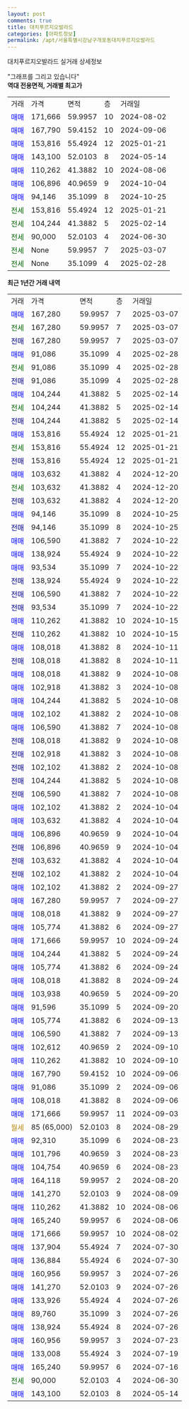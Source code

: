 ```yaml
---
layout: post
comments: true
title: 대치푸르지오발라드
categories: [아파트정보]
permalink: /apt/서울특별시강남구개포동대치푸르지오발라드
---
```


대치푸르지오발라드 실거래 상세정보

<script type="text/javascript">
  google.charts.load('current', {'packages':['line', 'corechart']});
  google.charts.setOnLoadCallback(drawChart);

  function drawChart() {
    var data = new google.visualization.DataTable();
    data.addColumn('date', '거래일');
    data.addColumn('number', "매매");
    data.addColumn('number', "전세");
    data.addColumn('number', "전매");

    data.addRows([[new Date(Date.parse("2025-03-07")), 167280, null, null], [new Date(Date.parse("2025-03-07")), null, 167280, null], [new Date(Date.parse("2025-03-07")), null, null, 167280], [new Date(Date.parse("2025-02-28")), 91086, null, null], [new Date(Date.parse("2025-02-28")), null, 91086, null], [new Date(Date.parse("2025-02-28")), null, null, 91086], [new Date(Date.parse("2025-02-14")), 104244, null, null], [new Date(Date.parse("2025-02-14")), null, 104244, null], [new Date(Date.parse("2025-02-14")), null, null, 104244], [new Date(Date.parse("2025-01-21")), 153816, null, null], [new Date(Date.parse("2025-01-21")), null, 153816, null], [new Date(Date.parse("2025-01-21")), null, null, 153816], [new Date(Date.parse("2024-12-20")), 103632, null, null], [new Date(Date.parse("2024-12-20")), null, 103632, null], [new Date(Date.parse("2024-12-20")), null, null, 103632], [new Date(Date.parse("2024-10-25")), 94146, null, null], [new Date(Date.parse("2024-10-25")), null, null, 94146], [new Date(Date.parse("2024-10-22")), 106590, null, null], [new Date(Date.parse("2024-10-22")), 138924, null, null], [new Date(Date.parse("2024-10-22")), 93534, null, null], [new Date(Date.parse("2024-10-22")), null, null, 138924], [new Date(Date.parse("2024-10-22")), null, null, 106590], [new Date(Date.parse("2024-10-22")), null, null, 93534], [new Date(Date.parse("2024-10-15")), 110262, null, null], [new Date(Date.parse("2024-10-15")), null, null, 110262], [new Date(Date.parse("2024-10-11")), 108018, null, null], [new Date(Date.parse("2024-10-11")), null, null, 108018], [new Date(Date.parse("2024-10-08")), 108018, null, null], [new Date(Date.parse("2024-10-08")), 102918, null, null], [new Date(Date.parse("2024-10-08")), 104244, null, null], [new Date(Date.parse("2024-10-08")), 102102, null, null], [new Date(Date.parse("2024-10-08")), 106590, null, null], [new Date(Date.parse("2024-10-08")), null, null, 108018], [new Date(Date.parse("2024-10-08")), null, null, 102918], [new Date(Date.parse("2024-10-08")), null, null, 102102], [new Date(Date.parse("2024-10-08")), null, null, 104244], [new Date(Date.parse("2024-10-08")), null, null, 106590], [new Date(Date.parse("2024-10-04")), 102102, null, null], [new Date(Date.parse("2024-10-04")), 103632, null, null], [new Date(Date.parse("2024-10-04")), 106896, null, null], [new Date(Date.parse("2024-10-04")), null, null, 106896], [new Date(Date.parse("2024-10-04")), null, null, 103632], [new Date(Date.parse("2024-10-04")), null, null, 102102], [new Date(Date.parse("2024-09-27")), 102102, null, null], [new Date(Date.parse("2024-09-27")), 167280, null, null], [new Date(Date.parse("2024-09-27")), 108018, null, null], [new Date(Date.parse("2024-09-27")), 105774, null, null], [new Date(Date.parse("2024-09-24")), 171666, null, null], [new Date(Date.parse("2024-09-24")), 104244, null, null], [new Date(Date.parse("2024-09-24")), 105774, null, null], [new Date(Date.parse("2024-09-24")), 108018, null, null], [new Date(Date.parse("2024-09-20")), 103938, null, null], [new Date(Date.parse("2024-09-20")), 91596, null, null], [new Date(Date.parse("2024-09-13")), 105774, null, null], [new Date(Date.parse("2024-09-13")), 106590, null, null], [new Date(Date.parse("2024-09-10")), 102612, null, null], [new Date(Date.parse("2024-09-10")), 110262, null, null], [new Date(Date.parse("2024-09-06")), 167790, null, null], [new Date(Date.parse("2024-09-06")), 91086, null, null], [new Date(Date.parse("2024-09-06")), 108018, null, null], [new Date(Date.parse("2024-09-03")), 171666, null, null], [new Date(Date.parse("2024-08-29")), null, null, null], [new Date(Date.parse("2024-08-23")), 92310, null, null], [new Date(Date.parse("2024-08-23")), 101796, null, null], [new Date(Date.parse("2024-08-23")), 104754, null, null], [new Date(Date.parse("2024-08-20")), 164118, null, null], [new Date(Date.parse("2024-08-09")), 141270, null, null], [new Date(Date.parse("2024-08-06")), 110262, null, null], [new Date(Date.parse("2024-08-06")), 165240, null, null], [new Date(Date.parse("2024-08-02")), 171666, null, null], [new Date(Date.parse("2024-07-30")), 137904, null, null], [new Date(Date.parse("2024-07-30")), 136884, null, null], [new Date(Date.parse("2024-07-26")), 160956, null, null], [new Date(Date.parse("2024-07-26")), 141270, null, null], [new Date(Date.parse("2024-07-26")), 133926, null, null], [new Date(Date.parse("2024-07-26")), 89760, null, null], [new Date(Date.parse("2024-07-26")), 138924, null, null], [new Date(Date.parse("2024-07-23")), 160956, null, null], [new Date(Date.parse("2024-07-19")), 133008, null, null], [new Date(Date.parse("2024-07-16")), 165240, null, null], [new Date(Date.parse("2024-06-30")), null, 90000, null], [new Date(Date.parse("2024-05-14")), 143100, null, null]]);

    var options = {
      hAxis: {
        format: 'yyyy/MM/dd'
      },    
      lineWidth: 0,
      pointsVisible: true,    
      title: '최근 1년간 유형별 실거래가 분포',
      legend: { position: 'bottom' }
    };

    var formatter = new google.visualization.NumberFormat({pattern:'###,###'} );
    formatter.format(data, 1);
    formatter.format(data, 2);
    
    setTimeout(function() {
        var chart = new google.visualization.LineChart(document.getElementById('columnchart_material'));
        chart.draw(data, (options));
        document.getElementById('loading').style.display = 'none';
    }, 200);
  }
</script>


<div id="loading" style="z-index:20; display: block; margin-left: 0px">"그래프를 그리고 있습니다"</div>
<div id="columnchart_material" style="width: 95%; margin-left: 0px; display: block"></div>
<!-- contents start -->
<b>역대 전용면적, 거래별 최고가</b>
<table class="sortable">
    <tr>
      <td>거래</td>
      <td>가격</td>
      <td>면적</td>
      <td>층</td>
      <td>거래일</td>
    </tr>
        <tr>
          <td><a style="color: blue">매매</a></td>
          <td>171,666</td>
          <td>59.9957</td>
          <td>10</td>
          <td>2024-08-02</td>
        </tr>            <tr>
          <td><a style="color: blue">매매</a></td>
          <td>167,790</td>
          <td>59.4152</td>
          <td>10</td>
          <td>2024-09-06</td>
        </tr>            <tr>
          <td><a style="color: blue">매매</a></td>
          <td>153,816</td>
          <td>55.4924</td>
          <td>12</td>
          <td>2025-01-21</td>
        </tr>            <tr>
          <td><a style="color: blue">매매</a></td>
          <td>143,100</td>
          <td>52.0103</td>
          <td>8</td>
          <td>2024-05-14</td>
        </tr>            <tr>
          <td><a style="color: blue">매매</a></td>
          <td>110,262</td>
          <td>41.3882</td>
          <td>10</td>
          <td>2024-08-06</td>
        </tr>            <tr>
          <td><a style="color: blue">매매</a></td>
          <td>106,896</td>
          <td>40.9659</td>
          <td>9</td>
          <td>2024-10-04</td>
        </tr>            <tr>
          <td><a style="color: blue">매매</a></td>
          <td>94,146</td>
          <td>35.1099</td>
          <td>8</td>
          <td>2024-10-25</td>
        </tr>        
        <tr>
              <td><a style="color: darkgreen">전세</a></td>
              <td>153,816</td>
              <td>55.4924</td>
              <td>12</td>
              <td>2025-01-21</td>
            </tr>            <tr>
              <td><a style="color: darkgreen">전세</a></td>
              <td>104,244</td>
              <td>41.3882</td>
              <td>5</td>
              <td>2025-02-14</td>
            </tr>            <tr>
              <td><a style="color: darkgreen">전세</a></td>
              <td>90,000</td>
              <td>52.0103</td>
              <td>4</td>
              <td>2024-06-30</td>
            </tr>            <tr>
              <td><a style="color: darkgreen">전세</a></td>
              <td>None</td>
              <td>59.9957</td>
              <td>7</td>
              <td>2025-03-07</td>
            </tr>            <tr>
              <td><a style="color: darkgreen">전세</a></td>
              <td>None</td>
              <td>35.1099</td>
              <td>4</td>
              <td>2025-02-28</td>
            </tr>        
    
</table>

<b>최근 1년간 거래 내역</b>

<table class="sortable">
    <tr>
      <td>거래</td>
      <td>가격</td>
      <td>면적</td>
      <td>층</td>
      <td>거래일</td>
    </tr>
    <tr>
      <td><a style="color: blue">매매</a></td>
      <td>167,280</td>
      <td>59.9957</td>
      <td>7</td>
      <td>2025-03-07</td>
    </tr>          <tr>
      <td><a style="color: darkgreen">전세</a></td>
      <td>167,280</td>
      <td>59.9957</td>
      <td>7</td>
      <td>2025-03-07</td>
    </tr>          <tr>
      <td><a style="color: darkblue">전매</a></td>
      <td>167,280</td>
      <td>59.9957</td>
      <td>7</td>
      <td>2025-03-07</td>
    </tr>          <tr>
      <td><a style="color: blue">매매</a></td>
      <td>91,086</td>
      <td>35.1099</td>
      <td>4</td>
      <td>2025-02-28</td>
    </tr>          <tr>
      <td><a style="color: darkgreen">전세</a></td>
      <td>91,086</td>
      <td>35.1099</td>
      <td>4</td>
      <td>2025-02-28</td>
    </tr>          <tr>
      <td><a style="color: darkblue">전매</a></td>
      <td>91,086</td>
      <td>35.1099</td>
      <td>4</td>
      <td>2025-02-28</td>
    </tr>          <tr>
      <td><a style="color: blue">매매</a></td>
      <td>104,244</td>
      <td>41.3882</td>
      <td>5</td>
      <td>2025-02-14</td>
    </tr>          <tr>
      <td><a style="color: darkgreen">전세</a></td>
      <td>104,244</td>
      <td>41.3882</td>
      <td>5</td>
      <td>2025-02-14</td>
    </tr>          <tr>
      <td><a style="color: darkblue">전매</a></td>
      <td>104,244</td>
      <td>41.3882</td>
      <td>5</td>
      <td>2025-02-14</td>
    </tr>          <tr>
      <td><a style="color: blue">매매</a></td>
      <td>153,816</td>
      <td>55.4924</td>
      <td>12</td>
      <td>2025-01-21</td>
    </tr>          <tr>
      <td><a style="color: darkgreen">전세</a></td>
      <td>153,816</td>
      <td>55.4924</td>
      <td>12</td>
      <td>2025-01-21</td>
    </tr>          <tr>
      <td><a style="color: darkblue">전매</a></td>
      <td>153,816</td>
      <td>55.4924</td>
      <td>12</td>
      <td>2025-01-21</td>
    </tr>          <tr>
      <td><a style="color: blue">매매</a></td>
      <td>103,632</td>
      <td>41.3882</td>
      <td>4</td>
      <td>2024-12-20</td>
    </tr>          <tr>
      <td><a style="color: darkgreen">전세</a></td>
      <td>103,632</td>
      <td>41.3882</td>
      <td>4</td>
      <td>2024-12-20</td>
    </tr>          <tr>
      <td><a style="color: darkblue">전매</a></td>
      <td>103,632</td>
      <td>41.3882</td>
      <td>4</td>
      <td>2024-12-20</td>
    </tr>          <tr>
      <td><a style="color: blue">매매</a></td>
      <td>94,146</td>
      <td>35.1099</td>
      <td>8</td>
      <td>2024-10-25</td>
    </tr>          <tr>
      <td><a style="color: darkblue">전매</a></td>
      <td>94,146</td>
      <td>35.1099</td>
      <td>8</td>
      <td>2024-10-25</td>
    </tr>          <tr>
      <td><a style="color: blue">매매</a></td>
      <td>106,590</td>
      <td>41.3882</td>
      <td>7</td>
      <td>2024-10-22</td>
    </tr>          <tr>
      <td><a style="color: blue">매매</a></td>
      <td>138,924</td>
      <td>55.4924</td>
      <td>9</td>
      <td>2024-10-22</td>
    </tr>          <tr>
      <td><a style="color: blue">매매</a></td>
      <td>93,534</td>
      <td>35.1099</td>
      <td>7</td>
      <td>2024-10-22</td>
    </tr>          <tr>
      <td><a style="color: darkblue">전매</a></td>
      <td>138,924</td>
      <td>55.4924</td>
      <td>9</td>
      <td>2024-10-22</td>
    </tr>          <tr>
      <td><a style="color: darkblue">전매</a></td>
      <td>106,590</td>
      <td>41.3882</td>
      <td>7</td>
      <td>2024-10-22</td>
    </tr>          <tr>
      <td><a style="color: darkblue">전매</a></td>
      <td>93,534</td>
      <td>35.1099</td>
      <td>7</td>
      <td>2024-10-22</td>
    </tr>          <tr>
      <td><a style="color: blue">매매</a></td>
      <td>110,262</td>
      <td>41.3882</td>
      <td>10</td>
      <td>2024-10-15</td>
    </tr>          <tr>
      <td><a style="color: darkblue">전매</a></td>
      <td>110,262</td>
      <td>41.3882</td>
      <td>10</td>
      <td>2024-10-15</td>
    </tr>          <tr>
      <td><a style="color: blue">매매</a></td>
      <td>108,018</td>
      <td>41.3882</td>
      <td>8</td>
      <td>2024-10-11</td>
    </tr>          <tr>
      <td><a style="color: darkblue">전매</a></td>
      <td>108,018</td>
      <td>41.3882</td>
      <td>8</td>
      <td>2024-10-11</td>
    </tr>          <tr>
      <td><a style="color: blue">매매</a></td>
      <td>108,018</td>
      <td>41.3882</td>
      <td>9</td>
      <td>2024-10-08</td>
    </tr>          <tr>
      <td><a style="color: blue">매매</a></td>
      <td>102,918</td>
      <td>41.3882</td>
      <td>3</td>
      <td>2024-10-08</td>
    </tr>          <tr>
      <td><a style="color: blue">매매</a></td>
      <td>104,244</td>
      <td>41.3882</td>
      <td>5</td>
      <td>2024-10-08</td>
    </tr>          <tr>
      <td><a style="color: blue">매매</a></td>
      <td>102,102</td>
      <td>41.3882</td>
      <td>2</td>
      <td>2024-10-08</td>
    </tr>          <tr>
      <td><a style="color: blue">매매</a></td>
      <td>106,590</td>
      <td>41.3882</td>
      <td>7</td>
      <td>2024-10-08</td>
    </tr>          <tr>
      <td><a style="color: darkblue">전매</a></td>
      <td>108,018</td>
      <td>41.3882</td>
      <td>9</td>
      <td>2024-10-08</td>
    </tr>          <tr>
      <td><a style="color: darkblue">전매</a></td>
      <td>102,918</td>
      <td>41.3882</td>
      <td>3</td>
      <td>2024-10-08</td>
    </tr>          <tr>
      <td><a style="color: darkblue">전매</a></td>
      <td>102,102</td>
      <td>41.3882</td>
      <td>2</td>
      <td>2024-10-08</td>
    </tr>          <tr>
      <td><a style="color: darkblue">전매</a></td>
      <td>104,244</td>
      <td>41.3882</td>
      <td>5</td>
      <td>2024-10-08</td>
    </tr>          <tr>
      <td><a style="color: darkblue">전매</a></td>
      <td>106,590</td>
      <td>41.3882</td>
      <td>7</td>
      <td>2024-10-08</td>
    </tr>          <tr>
      <td><a style="color: blue">매매</a></td>
      <td>102,102</td>
      <td>41.3882</td>
      <td>2</td>
      <td>2024-10-04</td>
    </tr>          <tr>
      <td><a style="color: blue">매매</a></td>
      <td>103,632</td>
      <td>41.3882</td>
      <td>4</td>
      <td>2024-10-04</td>
    </tr>          <tr>
      <td><a style="color: blue">매매</a></td>
      <td>106,896</td>
      <td>40.9659</td>
      <td>9</td>
      <td>2024-10-04</td>
    </tr>          <tr>
      <td><a style="color: darkblue">전매</a></td>
      <td>106,896</td>
      <td>40.9659</td>
      <td>9</td>
      <td>2024-10-04</td>
    </tr>          <tr>
      <td><a style="color: darkblue">전매</a></td>
      <td>103,632</td>
      <td>41.3882</td>
      <td>4</td>
      <td>2024-10-04</td>
    </tr>          <tr>
      <td><a style="color: darkblue">전매</a></td>
      <td>102,102</td>
      <td>41.3882</td>
      <td>2</td>
      <td>2024-10-04</td>
    </tr>          <tr>
      <td><a style="color: blue">매매</a></td>
      <td>102,102</td>
      <td>41.3882</td>
      <td>2</td>
      <td>2024-09-27</td>
    </tr>          <tr>
      <td><a style="color: blue">매매</a></td>
      <td>167,280</td>
      <td>59.9957</td>
      <td>7</td>
      <td>2024-09-27</td>
    </tr>          <tr>
      <td><a style="color: blue">매매</a></td>
      <td>108,018</td>
      <td>41.3882</td>
      <td>9</td>
      <td>2024-09-27</td>
    </tr>          <tr>
      <td><a style="color: blue">매매</a></td>
      <td>105,774</td>
      <td>41.3882</td>
      <td>6</td>
      <td>2024-09-27</td>
    </tr>          <tr>
      <td><a style="color: blue">매매</a></td>
      <td>171,666</td>
      <td>59.9957</td>
      <td>10</td>
      <td>2024-09-24</td>
    </tr>          <tr>
      <td><a style="color: blue">매매</a></td>
      <td>104,244</td>
      <td>41.3882</td>
      <td>5</td>
      <td>2024-09-24</td>
    </tr>          <tr>
      <td><a style="color: blue">매매</a></td>
      <td>105,774</td>
      <td>41.3882</td>
      <td>6</td>
      <td>2024-09-24</td>
    </tr>          <tr>
      <td><a style="color: blue">매매</a></td>
      <td>108,018</td>
      <td>41.3882</td>
      <td>8</td>
      <td>2024-09-24</td>
    </tr>          <tr>
      <td><a style="color: blue">매매</a></td>
      <td>103,938</td>
      <td>40.9659</td>
      <td>5</td>
      <td>2024-09-20</td>
    </tr>          <tr>
      <td><a style="color: blue">매매</a></td>
      <td>91,596</td>
      <td>35.1099</td>
      <td>5</td>
      <td>2024-09-20</td>
    </tr>          <tr>
      <td><a style="color: blue">매매</a></td>
      <td>105,774</td>
      <td>41.3882</td>
      <td>6</td>
      <td>2024-09-13</td>
    </tr>          <tr>
      <td><a style="color: blue">매매</a></td>
      <td>106,590</td>
      <td>41.3882</td>
      <td>7</td>
      <td>2024-09-13</td>
    </tr>          <tr>
      <td><a style="color: blue">매매</a></td>
      <td>102,612</td>
      <td>40.9659</td>
      <td>2</td>
      <td>2024-09-10</td>
    </tr>          <tr>
      <td><a style="color: blue">매매</a></td>
      <td>110,262</td>
      <td>41.3882</td>
      <td>10</td>
      <td>2024-09-10</td>
    </tr>          <tr>
      <td><a style="color: blue">매매</a></td>
      <td>167,790</td>
      <td>59.4152</td>
      <td>10</td>
      <td>2024-09-06</td>
    </tr>          <tr>
      <td><a style="color: blue">매매</a></td>
      <td>91,086</td>
      <td>35.1099</td>
      <td>2</td>
      <td>2024-09-06</td>
    </tr>          <tr>
      <td><a style="color: blue">매매</a></td>
      <td>108,018</td>
      <td>41.3882</td>
      <td>8</td>
      <td>2024-09-06</td>
    </tr>          <tr>
      <td><a style="color: blue">매매</a></td>
      <td>171,666</td>
      <td>59.9957</td>
      <td>11</td>
      <td>2024-09-03</td>
    </tr>          <tr>
      <td><a style="color: darkgoldenrod">월세</a></td>
      <td>85 (65,000)</td>
      <td>52.0103</td>
      <td>8</td>
      <td>2024-08-29</td>
    </tr>          <tr>
      <td><a style="color: blue">매매</a></td>
      <td>92,310</td>
      <td>35.1099</td>
      <td>6</td>
      <td>2024-08-23</td>
    </tr>          <tr>
      <td><a style="color: blue">매매</a></td>
      <td>101,796</td>
      <td>40.9659</td>
      <td>3</td>
      <td>2024-08-23</td>
    </tr>          <tr>
      <td><a style="color: blue">매매</a></td>
      <td>104,754</td>
      <td>40.9659</td>
      <td>6</td>
      <td>2024-08-23</td>
    </tr>          <tr>
      <td><a style="color: blue">매매</a></td>
      <td>164,118</td>
      <td>59.9957</td>
      <td>2</td>
      <td>2024-08-20</td>
    </tr>          <tr>
      <td><a style="color: blue">매매</a></td>
      <td>141,270</td>
      <td>52.0103</td>
      <td>9</td>
      <td>2024-08-09</td>
    </tr>          <tr>
      <td><a style="color: blue">매매</a></td>
      <td>110,262</td>
      <td>41.3882</td>
      <td>10</td>
      <td>2024-08-06</td>
    </tr>          <tr>
      <td><a style="color: blue">매매</a></td>
      <td>165,240</td>
      <td>59.9957</td>
      <td>6</td>
      <td>2024-08-06</td>
    </tr>          <tr>
      <td><a style="color: blue">매매</a></td>
      <td>171,666</td>
      <td>59.9957</td>
      <td>10</td>
      <td>2024-08-02</td>
    </tr>          <tr>
      <td><a style="color: blue">매매</a></td>
      <td>137,904</td>
      <td>55.4924</td>
      <td>7</td>
      <td>2024-07-30</td>
    </tr>          <tr>
      <td><a style="color: blue">매매</a></td>
      <td>136,884</td>
      <td>55.4924</td>
      <td>6</td>
      <td>2024-07-30</td>
    </tr>          <tr>
      <td><a style="color: blue">매매</a></td>
      <td>160,956</td>
      <td>59.9957</td>
      <td>3</td>
      <td>2024-07-26</td>
    </tr>          <tr>
      <td><a style="color: blue">매매</a></td>
      <td>141,270</td>
      <td>52.0103</td>
      <td>9</td>
      <td>2024-07-26</td>
    </tr>          <tr>
      <td><a style="color: blue">매매</a></td>
      <td>133,926</td>
      <td>55.4924</td>
      <td>4</td>
      <td>2024-07-26</td>
    </tr>          <tr>
      <td><a style="color: blue">매매</a></td>
      <td>89,760</td>
      <td>35.1099</td>
      <td>3</td>
      <td>2024-07-26</td>
    </tr>          <tr>
      <td><a style="color: blue">매매</a></td>
      <td>138,924</td>
      <td>55.4924</td>
      <td>8</td>
      <td>2024-07-26</td>
    </tr>          <tr>
      <td><a style="color: blue">매매</a></td>
      <td>160,956</td>
      <td>59.9957</td>
      <td>3</td>
      <td>2024-07-23</td>
    </tr>          <tr>
      <td><a style="color: blue">매매</a></td>
      <td>133,008</td>
      <td>55.4924</td>
      <td>3</td>
      <td>2024-07-19</td>
    </tr>          <tr>
      <td><a style="color: blue">매매</a></td>
      <td>165,240</td>
      <td>59.9957</td>
      <td>6</td>
      <td>2024-07-16</td>
    </tr>          <tr>
      <td><a style="color: darkgreen">전세</a></td>
      <td>90,000</td>
      <td>52.0103</td>
      <td>4</td>
      <td>2024-06-30</td>
    </tr>          <tr>
      <td><a style="color: blue">매매</a></td>
      <td>143,100</td>
      <td>52.0103</td>
      <td>8</td>
      <td>2024-05-14</td>
    </tr>      </table>
<!-- contents end -->    

